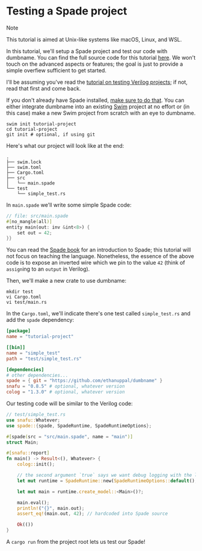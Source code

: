 # Testing a Spade project

> [!NOTE]
> This tutorial is aimed at Unix-like systems like macOS, Linux, and WSL.

In this tutorial, we'll setup a Spade project and test our code with
dumbname. You can find the full source code for this tutorial [here](../examples/spade-project/). We won't touch on the advanced aspects or features; the goal is just to provide a simple overfiew sufficient to get started.

I'll be assuming you've read the [tutorial on testing Verilog projects](./testing_verilog.md); if not, read that first and come back.

If you don't already have Spade installed, [make sure to do that](https://docs.spade-lang.org/installation.html).
You can either integrate dumbname into an existing [Swim](https://docs.spade-lang.org/swim/index.html) project at no effort or (in this case) make a new Swim project from scratch with an eye to dumbname.

```shell
swim init tutorial-project
cd tutorial-project
git init # optional, if using git
```

Here's what our project will look like at the end:
```
.
├── swim.lock
├── swim.toml
├── Cargo.toml
├── src
│   └── main.spade
└── test
    └── simple_test.rs
```

In `main.spade` we'll write some simple Spade code:

```rust
// file: src/main.spade
#[no_mangle(all)]
entity main(out: inv &int<8>) {
    set out = 42;
}}
```

You can read the [Spade book](https://docs.spade-lang.org/introduction.html) for an
introduction to Spade; this tutorial will not focus on teaching the language.
Nonetheless, the essence of the above code is to expose an inverted wire which
we pin to the value `42` (think of `assign`ing to an `output` in Verilog).

Then, we'll make a new crate to use dumbname:

```shell
mkdir test
vi Cargo.toml
vi test/main.rs
```

In the `Cargo.toml`, we'll indicate there's one test called `simple_test.rs` and add the `spade` dependency:

```toml
[package]
name = "tutorial-project"

[[bin]]
name = "simple_test"
path = "test/simple_test.rs"

[dependencies]
# other dependencies...
spade = { git = "https://github.com/ethanuppal/dumbname" }
snafu = "0.8.5" # optional, whatever version
colog = "1.3.0" # optional, whatever version
```

Our testing code will be similar to the Verilog code:

```rust
// test/simple_test.rs
use snafu::Whatever;
use spade::{spade, SpadeRuntime, SpadeRuntimeOptions};

#[spade(src = "src/main.spade", name = "main")]
struct Main;

#[snafu::report]
fn main() -> Result<(), Whatever> {
    colog::init();

    // the second argument `true` says we want debug logging with the log crate
    let mut runtime = SpadeRuntime::new(SpadeRuntimeOptions::default(), true)?;

    let mut main = runtime.create_model::<Main>()?;

    main.eval();
    println!("{}", main.out);
    assert_eq!(main.out, 42); // hardcoded into Spade source

    Ok(())
}
```

A `cargo run` from the project root lets us test our Spade!
